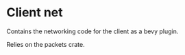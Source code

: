 # Client net

Contains the networking code for the client as a bevy plugin.

Relies on the packets crate.
